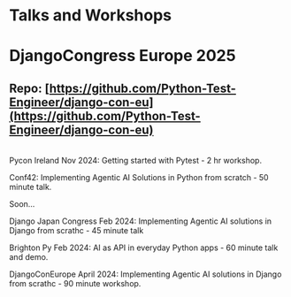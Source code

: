 
# Talks and Workshops 

# DjangoCongress Europe 2025

## Repo: [https://github.com/Python-Test-Engineer/django-con-eu](https://github.com/Python-Test-Engineer/django-con-eu)

<br>
Pycon Ireland Nov 2024: Getting started with Pytest - 2 hr workshop.

Conf42: Implementing Agentic AI Solutions in Python from scratch - 50 minute talk.

Soon...

Django Japan Congress Feb 2024: Implementing Agentic AI solutions in Django from scrathc - 45 minute talk

Brighton Py Feb 2024: AI as API in everyday Python apps - 60 minute talk and demo.

DjangoConEurope April 2024: Implementing Agentic AI solutions in Django from scrathc - 90 minute workshop.
